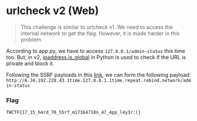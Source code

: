 # urlcheck v2 (Web)

> This challenge is similar to urlcheck v1. We need to access the internal network to get the flag. However, it is made harder in this problem.

According to app.py, we have to access `127.0.0.1/admin-status` this time too. But, in v2, [ipaddress.is_global](https://docs.python.org/3/library/ipaddress.html) in Python is used to check if the URL is private and block it.  
  
Following the SSRF payloads in this [link](https://github.com/brannondorsey/whonow), we can form the following payload:  
`http://A.34.192.228.43.1time.127.0.0.1.1time.repeat.rebind.network/admin-status`  
  
  
### Flag
`TWCTF{17_15_h4rd_70_55rf_m17164710n_47_4pp_l4y3r:(}`
